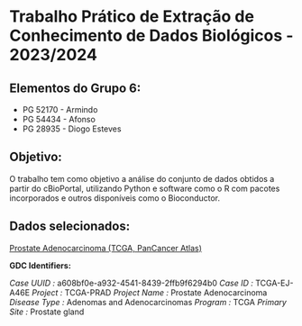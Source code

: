 # Trabalho Prático de Extração de Conhecimento de Dados Biológicos - 2023/2024  
## Elementos do Grupo 6:  

- PG 52170 - Armindo
- PG 54434 - Afonso
- PG 28935 - Diogo Esteves

## Objetivo:
O trabalho tem como objetivo a análise do conjunto de dados obtidos a partir do cBioPortal, utilizando Python e software como o R com pacotes incorporados e outros disponíveis como o Bioconductor.

## Dados selecionados:
[Prostate Adenocarcinoma (TCGA, PanCancer Atlas)](https://www.cbioportal.org/study/summary?id=prad_tcga_pan_can_atlas_2018)

**GDC Identifiers:**

*Case UUID :* a608bf0e-a932-4541-8439-2ffb9f6294b0
*Case ID :* TCGA-EJ-A46E
*Project :* TCGA-PRAD
*Project Name :* Prostate Adenocarcinoma
*Disease Type :* Adenomas and Adenocarcinomas
*Program :* TCGA
*Primary Site :* Prostate gland